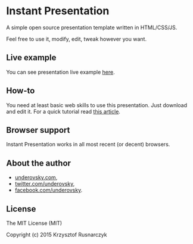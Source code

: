 # Instant Presentation
A simple open source presentation template written in HTML/CSS/JS.

Feel free to use it, modify, edit, tweak however you want.

## Live example
You can see presentation live example [here](http://underovsky.com/showcase/instant-presentation).

## How-to
You need at least basic web skills to use this presentation. Just download and edit it. For a quick tutorial read [this article](http://underovsky.com/article/21).

## Browser support
Instant Presentation works in all most recent (or decent) browsers.

## About the author
* [underovsky.com](http://underovsky.com),
* [twitter.com/underovsky](https://twitter.com/underovsky),
* [facebook.com/underovsky](https://facebook.com/underovsky).

## License
The MIT License (MIT)

Copyright (c) 2015 Krzysztof Rusnarczyk
